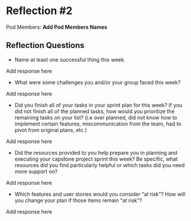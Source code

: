 # Reflection #2

Pod Members: **Add Pod Members Names**

## Reflection Questions

* Name at least one successful thing this week.

 Add response here

* What were some challenges you and/or your group faced this week?

 Add response here

* Did you finish all of your tasks in your sprint plan for this week? If you did not finish all of the planned tasks, how would you prioritize the remaining tasks on your list?  (i.e over planned, did not know how to implement certain features, miscommunication from the team, had to pivot from original plans, etc.)

 Add response here

* Did the resources provided to you help prepare you in planning and executing your capstone project sprint this week? Be specific, what resources did you find particularly helpful or which tasks did you need more support on?

 Add response here

* Which features and user stories would you consider “at risk”? How will you change your plan if those items remain “at risk”?

 Add response here
